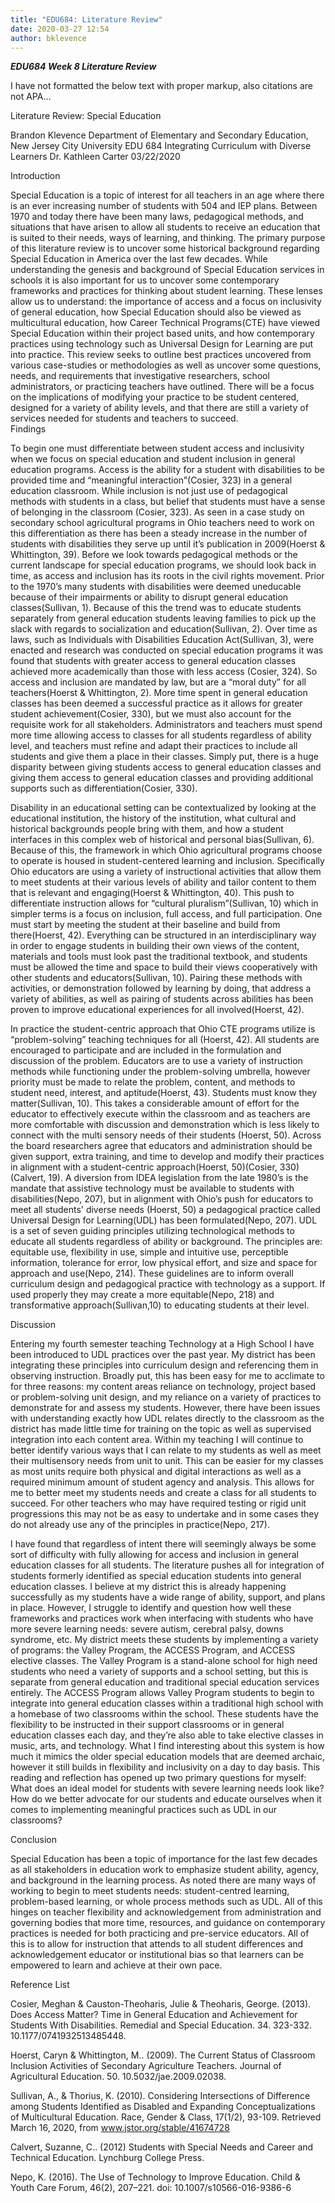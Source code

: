 ```yaml
---
title: "EDU684: Literature Review"
date: 2020-03-27 12:54
author: bklevence
---
```


***EDU684 Week 8 Literature Review***

I have not formatted the below text with proper markup, also citations are not APA...

Literature Review: Special Education

Brandon Klevence
Department of Elementary and Secondary Education, New Jersey City University
EDU 684 Integrating Curriculum with Diverse Learners
Dr. Kathleen Carter
03/22/2020

Introduction

Special Education is a topic of interest for all teachers in an age where there is an ever increasing number of students with 504 and IEP plans. Between 1970 and today there have been many laws, pedagogical methods, and situations that have arisen to allow all students to receive an education that is suited to their needs, ways of learning, and thinking. The primary purpose of this literature review is to uncover some historical background regarding Special Education in America over the last few decades. While understanding the genesis and background of Special Education services in schools it is also important for us to uncover some contemporary frameworks and practices for thinking about student learning. These lenses allow us to understand: the importance of access and a focus on inclusivity of general education, how Special Education should also be viewed as multicultural education, how Career Technical Programs(CTE) have viewed Special Education within their project based units, and how contemporary practices using technology such as Universal Design for Learning are put into practice. This review seeks to outline best practices uncovered from various case-studies or methodologies as well as uncover some questions,  needs, and requirements that investigative researchers, school administrators, or practicing teachers have outlined. There will be a focus on the implications of modifying your practice to be student centered, designed for a variety of ability levels, and that there are still a variety of services needed for students and teachers to succeed.        
Findings

To begin one must differentiate between student access and inclusivity when we focus on special education and student inclusion in general education programs. Access is the ability for a student with disabilities to be provided time and “meaningful interaction”(Cosier, 323) in a general education classroom. While inclusion is not just use of pedagogical methods with students in a class, but belief that students must have a sense of belonging in the classroom (Cosier, 323). As seen in a case study on secondary school agricultural programs in Ohio teachers need to work on this differentiation as there has been a steady increase in the number of students with disabilities they serve up until it’s publication in 2009(Hoerst & Whittington, 39). Before we look towards pedagogical methods or the current landscape for special education programs, we should look back in time, as access and inclusion has its roots in the civil rights movement. Prior to the 1970’s many students with disabilities were deemed uneducable because of their impairments or ability to disrupt general education classes(Sullivan, 1). Because of this the trend was to educate students separately from general education students leaving families to pick up the slack with regards to socialization and education(Sullivan, 2).  Over time as laws, such as Individuals with Disabilities Education Act(Sullivan, 3), were enacted and research was conducted on special education programs it was found that students with greater access to general education classes achieved more academically than those with less access (Cosier, 324). So access and inclusion are mandated by law, but are a “moral duty” for all teachers(Hoerst & Whittington, 2). More time spent in general education classes has been deemed a successful practice as it allows for greater student achievement(Cosier, 330), but we must also account for the requisite work for all stakeholders. Administrators and teachers must spend more time allowing access to classes for all students regardless of ability level, and teachers must refine and adapt their practices to include all students and give them a place in their classes. Simply put, there is a huge disparity between giving students access to general education classes and giving them access to general education classes and providing additional supports such as differentiation(Cosier, 330).

Disability in an educational setting can be contextualized by looking at the educational institution, the history of the institution, what cultural and historical backgrounds people bring with them, and how a student interfaces in this complex web of historical and personal bias(Sullivan, 6). Because of this, the framework in which Ohio agricultural programs choose to operate is housed in student-centered learning and inclusion.  Specifically Ohio educators are using a variety of instructional activities that allow them to meet students at their various levels of ability and tailor content to them that is relevant and engaging(Hoerst & Whittington, 40). This push to differentiate instruction allows for “cultural pluralism”(Sullivan, 10) which in simpler terms is a focus on inclusion, full access, and full participation. One must start by meeting the student at their baseline and build from there(Hoerst, 42). Everything can be structured in an interdisciplinary way in order to engage students in building their own views of the content, materials and tools must look past the traditional textbook, and students must be allowed the time and space to build their views cooperatively with other students and educators(Sullivan, 10). Pairing these methods with activities, or demonstration followed by learning by doing,  that address a variety of abilities, as well as pairing of students across abilities has been proven to improve educational experiences for all involved(Hoerst, 42).

In practice the student-centric approach that Ohio CTE programs utilize is “problem-solving” teaching techniques for all (Hoerst, 42). All students are encouraged to participate and are included in the formulation and discussion of the problem. Educators are to use a variety of instruction methods while functioning under the problem-solving umbrella, however priority must be made to relate the problem, content, and methods to student need, interest, and aptitude(Hoerst, 43). Students must know they matter(Sullivan, 10). This takes a considerable amount of effort for the educator to effectively execute within the classroom and as teachers are more comfortable with discussion and demonstration which is less likely to connect with the multi sensory needs of their students (Hoerst, 50). Across the board researchers agree that educators and administration should be given support, extra training, and time to develop and modify their practices in alignment with a student-centric approach(Hoerst, 50)(Cosier, 330)(Calvert, 19).
A diversion from IDEA legislation from the late 1980’s is the mandate that assistive technology must be available to students with disabilities(Nepo, 207), but in alignment with Ohio’s push for educators to meet all students' diverse needs (Hoerst, 50) a pedagogical practice called Universal Design for Learning(UDL) has been formulated(Nepo, 207). UDL is a set of seven guiding principles utilizing technological methods to educate all students regardless of ability or background. The principles are: equitable use, flexibility in use, simple and intuitive use, perceptible information, tolerance for error, low physical effort, and size and space for approach and use(Nepo, 214). These guidelines are to inform overall curriculum design and pedagogical practice with technology as a support. If used properly they may create a more equitable(Nepo, 218) and transformative approach(Sullivan,10) to educating students at their level.

Discussion

Entering my fourth semester teaching Technology at a High School I have been introduced to UDL practices over the past year. My district has been integrating these principles into curriculum design and referencing them in observing instruction. Broadly put, this has been easy for me to acclimate to for three reasons: my content areas reliance on technology, project based or problem-solving unit design, and my reliance on a variety of practices to demonstrate for and assess my students. However, there have been issues with understanding exactly how UDL relates directly to the classroom as the district has made little time for training on the topic as well as supervised integration into each content area. Within my teaching I will continue to better identify various ways that I can relate to my students as well as meet their multisensory needs from unit to unit. This can be easier for my classes as most units require both physical and digital interactions as well as a required minimum amount of student agency and analysis. This allows for me to better meet my students needs and create a class for all students to succeed. For other teachers who may have required testing or rigid unit progressions this may not be as easy to undertake and in some cases they do not already use any of the principles in practice(Nepo, 217).

I have found that regardless of intent there will seemingly always be some sort of difficulty with fully allowing for access and inclusion in general education classes for all students. The literature pushes all for integration of students formerly identified as special education students into general education classes. I believe at my district this is already happening successfully as my students have a wide range of ability, support, and plans in place. However, I struggle to identify and question how well these frameworks and practices work when interfacing with students who have more severe learning needs: severe autism, cerebral palsy, downs syndrome, etc. My district meets these students by implementing a variety of programs: the Valley Program, the ACCESS Program, and ACCESS elective classes. The Valley Program is a stand-alone school for high need students who need a variety of supports and a school setting, but this is separate from general education and traditional special education services entirely. The ACCESS Program allows Valley Program students to begin to integrate into general education classes within a traditional high school with a homebase of two classrooms within the school. These students have the flexibility to be instructed in their support classrooms or in general education classes each day, and they’re also able to take elective classes in music, arts, and technology. What I find interesting about this system is how much it mimics the older special education models that are deemed archaic, however it still builds in flexibility and inclusivity on a day to day basis. This reading and reflection has opened up two primary questions for myself: What does an ideal model for students with severe learning needs look like? How do we better advocate for our students and educate ourselves when it comes to implementing meaningful practices such as UDL in our classrooms?

Conclusion

Special Education has been a topic of importance for the last few decades as all stakeholders in education work to emphasize student ability, agency, and background in the learning process. As noted there are many ways of working to begin to meet students needs: student-centred learning, problem-based learning, or whole process methods such as UDL. All of this hinges on teacher flexibility and acknowledgement from administration and governing bodies that more time, resources, and guidance on contemporary practices is needed for both practicing and pre-service educators. All of this is to allow for instruction that attends to all student differences and acknowledgement educator or institutional bias so that learners can be empowered to learn and achieve at their own pace.



Reference List

Cosier, Meghan & Causton-Theoharis, Julie & Theoharis, George. (2013). Does Access Matter? Time in General Education and Achievement for Students With Disabilities. Remedial and Special Education. 34. 323-332. 10.1177/0741932513485448.

Hoerst, Caryn & Whittington, M.. (2009). The Current Status of Classroom Inclusion Activities of Secondary Agriculture Teachers. Journal of Agricultural Education. 50. 10.5032/jae.2009.02038.

Sullivan, A., & Thorius, K. (2010). Considering Intersections of Difference among Students Identified as Disabled and Expanding Conceptualizations of Multicultural Education. Race, Gender & Class, 17(1/2), 93-109. Retrieved March 16, 2020, from www.jstor.org/stable/41674728

Calvert, Suzanne, C.. (2012) Students with Special Needs and Career and Technical Education. Lynchburg College Press.  

Nepo, K. (2016). The Use of Technology to Improve Education. Child & Youth Care Forum, 46(2), 207–221. doi: 10.1007/s10566-016-9386-6
